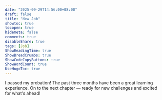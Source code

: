 ```yaml
---
date: "2025-09-29T14:56:00+08:00"
draft: false
title: "New Job"
showtoc: true
tocopen: true
hidemeta: false
comments: true
disableShare: true
tags: [Job]
ShowReadingTime: true
ShowBreadCrumbs: true
ShowCodeCopyButtons: true
ShowWordCount: true
UseHugoToc: true
---
```


I passed my probation! The past three months have been a great learning experience. On to the next chapter — ready for new challenges and excited for what's ahead!
